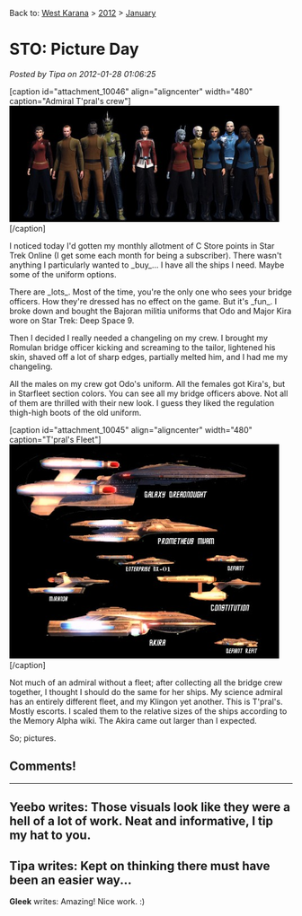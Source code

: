Back to: [West Karana](/posts/westkarana.md) > [2012](/posts/2012/westkarana.md) > [January](./westkarana.md)
# STO: Picture Day

*Posted by Tipa on 2012-01-28 01:06:25*

[caption id="attachment\_10046" align="aligncenter" width="480" caption="Admiral T'pral's crew"][![](../../../uploads/2012/01/tpral-480x207.jpg "Admiral T'pral's crew")](../../../uploads/2012/01/tpral.jpg)[/caption]

I noticed today I'd gotten my monthly allotment of C Store points in Star Trek Online (I get some each month for being a subscriber). There wasn't anything I particularly wanted to \_buy\_... I have all the ships I need. Maybe some of the uniform options.

There are \_lots\_. Most of the time, you're the only one who sees your bridge officers. How they're dressed has no effect on the game. But it's \_fun\_. I broke down and bought the Bajoran militia uniforms that Odo and Major Kira wore on Star Trek: Deep Space 9.

Then I decided I really needed a changeling on my crew. I brought my Romulan bridge officer kicking and screaming to the tailor, lightened his skin, shaved off a lot of sharp edges, partially melted him, and I had me my changeling.

All the males on my crew got Odo's uniform. All the females got Kira's, but in Starfleet section colors. You can see all my bridge officers above. Not all of them are thrilled with their new look. I guess they liked the regulation thigh-high boots of the old uniform.

[caption id="attachment\_10045" align="aligncenter" width="480" caption="T'pral's Fleet"][![](../../../uploads/2012/01/flyby-480x382.jpg "T'pral's Fleet")](../../../uploads/2012/01/flyby.jpg)[/caption]

Not much of an admiral without a fleet; after collecting all the bridge crew together, I thought I should do the same for her ships. My science admiral has an entirely different fleet, and my Klingon yet another. This is T'pral's. Mostly escorts. I scaled them to the relative sizes of the ships according to the Memory Alpha wiki. The Akira came out larger than I expected.

So; pictures.
## Comments!
---
**Yeebo** writes: Those visuals look like they were a hell of a lot of work. Neat and informative, I tip my hat to you.
---
**Tipa** writes: Kept on thinking there must have been an easier way...
---
**Gleek** writes: Amazing! Nice work. :)
